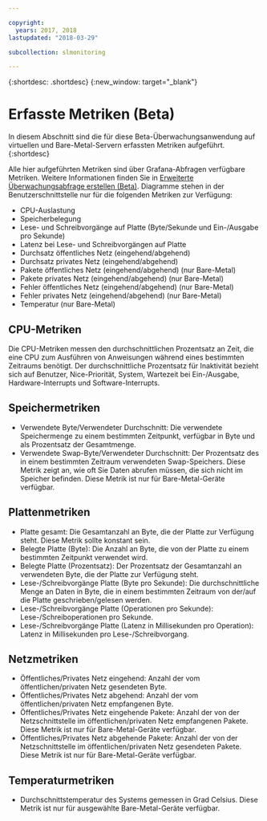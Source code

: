 ```yaml
---

copyright:
  years: 2017, 2018
lastupdated: "2018-03-29"

subcollection: slmonitoring

---
```


{:shortdesc: .shortdesc}
{:new_window: target="_blank"}

# Erfasste Metriken (Beta)
In diesem Abschnitt sind die für diese Beta-Überwachungsanwendung auf virtuellen und Bare-Metal-Servern erfassten Metriken aufgeführt.
{:shortdesc}

Alle hier aufgeführten Metriken sind über Grafana-Abfragen verfügbare Metriken. Weitere Informationen finden Sie in [Erweiterte Überwachungsabfrage erstellen (Beta)](/docs/infrastructure/SLmonitoring?topic=slmonitoring-creating-an-advanced-monitoring-query-beta-#creating-an-advanced-monitoring-query-beta-). Diagramme stehen in der Benutzerschnittstelle nur für die folgenden Metriken zur Verfügung:
* CPU-Auslastung
* Speicherbelegung
* Lese- und Schreibvorgänge auf Platte (Byte/Sekunde und Ein-/Ausgabe pro Sekunde)
* Latenz bei Lese- und Schreibvorgängen auf Platte
* Durchsatz öffentliches Netz (eingehend/abgehend)
* Durchsatz privates Netz (eingehend/abgehend)
* Pakete öffentliches Netz (eingehend/abgehend) (nur Bare-Metal)
* Pakete privates Netz (eingehend/abgehend) (nur Bare-Metal)
* Fehler öffentliches Netz (eingehend/abgehend) (nur Bare-Metal)
* Fehler privates Netz (eingehend/abgehend) (nur Bare-Metal)
* Temperatur (nur Bare-Metal)


## CPU-Metriken
  Die CPU-Metriken messen den durchschnittlichen Prozentsatz an Zeit, die eine CPU zum Ausführen von Anweisungen während eines bestimmten Zeitraums benötigt. Der durchschnittliche Prozentsatz für Inaktivität bezieht sich auf Benutzer, Nice-Priorität, System, Wartezeit bei Ein-/Ausgabe, Hardware-Interrupts und Software-Interrupts.

## Speichermetriken
* Verwendete Byte/Verwendeter Durchschnitt: Die verwendete Speichermenge zu einem bestimmten Zeitpunkt, verfügbar in Byte und als Prozentsatz der Gesamtmenge.
* Verwendete Swap-Byte/Verwendeter Durchschnitt: Der Prozentsatz des in einem bestimmten Zeitraum verwendeten Swap-Speichers. Diese Metrik zeigt an, wie oft Sie Daten abrufen müssen, die sich nicht im Speicher befinden. Diese Metrik ist nur für Bare-Metal-Geräte verfügbar.

## Plattenmetriken

* Platte gesamt: Die Gesamtanzahl an Byte, die der Platte zur Verfügung steht. Diese Metrik sollte konstant sein.
* Belegte Platte (Byte): Die Anzahl an Byte, die von der Platte zu einem bestimmten Zeitpunkt verwendet wird.
* Belegte Platte (Prozentsatz): Der Prozentsatz der Gesamtanzahl an verwendeten Byte, die der Platte zur Verfügung steht.
* Lese-/Schreibvorgänge Platte (Byte pro Sekunde): Die durchschnittliche Menge an Daten in Byte, die in einem bestimmten Zeitraum von der/auf die Platte geschrieben/gelesen werden.
* Lese-/Schreibvorgänge Platte (Operationen pro Sekunde): Lese-/Schreiboperationen pro Sekunde.
* Lese-/Schreibvorgänge Platte (Latenz in Millisekunden pro Operation): Latenz in Millisekunden pro Lese-/Schreibvorgang.

## Netzmetriken

 * Öffentliches/Privates Netz eingehend: Anzahl der vom öffentlichen/privaten Netz gesendeten Byte.
* Öffentliches/Privates Netz abgehend: Anzahl der vom öffentlichen/privaten Netz empfangenen Byte.
* Öffentliches/Privates Netz eingehende Pakete: Anzahl der von der Netzschnittstelle im öffentlichen/privaten Netz empfangenen Pakete. Diese Metrik ist nur für Bare-Metal-Geräte verfügbar.
* Öffentliches/Privates Netz abgehende Pakete: Anzahl der von der Netzschnittstelle im öffentlichen/privaten Netz gesendeten Pakete. Diese Metrik ist nur für Bare-Metal-Geräte verfügbar.

## Temperaturmetriken
* Durchschnittstemperatur des Systems gemessen in Grad Celsius. Diese Metrik ist nur für ausgewählte Bare-Metal-Geräte verfügbar.
